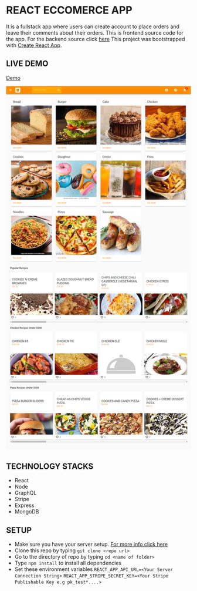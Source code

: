 # REACT ECCOMERCE APP

It is a fullstack app where users can create account to place orders and leave their comments about their orders.
This is frontend source code for the app. For the backend source click [here](https://github.com/Ekenzy-101/Node-Ecommerce-Backend)
This project was bootstrapped with [Create React App](https://github.com/facebookincubator/create-react-app).

## LIVE DEMO

[Demo](https://kenzyreactecommerce.herokuapp.com)

![ScreenShot](screenshot.png)

## TECHNOLOGY STACKS

- React
- Node
- GraphQL
- Stripe
- Express
- MongoDB

## SETUP

- Make sure you have your server setup. [For more info click here](https://github.com/Ekenzy-101/Node-Ecommerce-Backend)
- Clone this repo by typing `git clone <repo url>`
- Go to the directory of repo by typing `cd <name of folder>`
- Type `npm install` to install all dependencies
- Set these environment variables
  `REACT_APP_API_URL=<Your Server Connection String>`
  `REACT_APP_STRIPE_SECRET_KEY=<Your Stripe Publishable Key e.g pk_test*....>`
